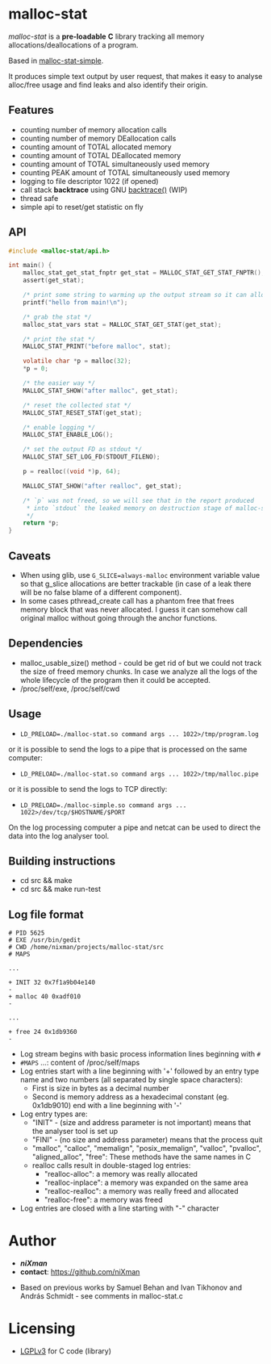 malloc-stat
=================

*malloc-stat* is a **pre-loadable** **C** library tracking all memory allocations/deallocations of a program.

Based in [malloc-stat-simple](https://github.com/qgears/log-malloc-simple).

It produces simple text output by user request, that makes it easy to analyse alloc/free usage and find leaks and also identify their origin.

## Features

- counting number of memory allocation calls
- counting number of memory DEallocation calls
- counting amount of TOTAL allocated memory
- counting amount of TOTAL DEallocated memory
- counting amount of TOTAL simultaneously used memory
- counting PEAK amount of TOTAL simultaneously used memory
- logging to file descriptor 1022 (if opened)
- call stack **backtrace** using GNU [backtrace()](https://man7.org/linux/man-pages/man3/backtrace.3.html) (WIP)
- thread safe
- simple api to reset/get statistic on fly

## API

```c
#include <malloc-stat/api.h>

int main() {
    malloc_stat_get_stat_fnptr get_stat = MALLOC_STAT_GET_STAT_FNPTR();
    assert(get_stat);

    /* print some string to warming up the output stream so it can allocate required buffers */
    printf("hello from main!\n");

    /* grab the stat */
    malloc_stat_vars stat = MALLOC_STAT_GET_STAT(get_stat);

    /* print the stat */
    MALLOC_STAT_PRINT("before malloc", stat);

    volatile char *p = malloc(32);
    *p = 0;

    /* the easier way */
    MALLOC_STAT_SHOW("after malloc", get_stat);

    /* reset the collected stat */
    MALLOC_STAT_RESET_STAT(get_stat);

    /* enable logging */
    MALLOC_STAT_ENABLE_LOG();

    /* set the output FD as stdout */
    MALLOC_STAT_SET_LOG_FD(STDOUT_FILENO);

    p = realloc((void *)p, 64);

    MALLOC_STAT_SHOW("after realloc", get_stat);

    /* `p` was not freed, so we will see that in the report produced 
     * into `stdout` the leaked memory on destruction stage of malloc-stat.so
     */
    return *p;
}
```

## Caveats

- When using glib, use `G_SLICE=always-malloc` environment variable value so that g_slice allocations are better trackable (in case of a leak there will be no false blame of a different component).
- In some cases pthread_create call has a phantom free that frees memory block that was never allocated. I guess it can somehow call original malloc without going through the anchor functions.

## Dependencies

- malloc_usable_size() method - could be get rid of but we could not track the size of freed memory chunks. In case we analyze all the logs of the whole lifecycle of the program then it could be accepted.
- /proc/self/exe, /proc/self/cwd

## Usage

- `LD_PRELOAD=./malloc-stat.so command args ... 1022>/tmp/program.log`

or it is possible to send the logs to a pipe that is processed on the same computer:

- `LD_PRELOAD=./malloc-stat.so command args ... 1022>/tmp/malloc.pipe`

or it is possible to send the logs to TCP directly:

- `LD_PRELOAD=./malloc-simple.so command args ... 1022>/dev/tcp/$HOSTNAME/$PORT`

On the log processing computer a pipe and netcat can be used to direct the data into the log analyser tool.

## Building instructions

- cd src && make
- cd src && make run-test

## Log file format

```
# PID 5625
# EXE /usr/bin/gedit
# CWD /home/nixman/projects/malloc-stat/src
# MAPS

...

+ INIT 32 0x7f1a9b04e140
-
+ malloc 40 0xadf010
-

...

+ free 24 0x1db9360
-
```

* Log stream begins with basic process information lines beginning with `#`
* `#MAPS` ...: content of /proc/self/maps
* Log entries start with a line beginning with '+' followed by an entry type name and two numbers (all separated by single space characters):
    * First is size in bytes as a decimal number
    * Second is memory address as a hexadecimal constant (eg. 0x1db9010)
end with a line beginning with '-'
* Log entry types are:
    * "INIT" - (size and address parameter is not important) means that the analyser tool is set up
    * "FINI" - (no size and address parameter) means that the process quit
    * "malloc", "calloc", "memalign", "posix_memalign", "valloc", "pvalloc", "aligned_alloc", "free": These methods have the same names in C
    * realloc calls result in double-staged log entries:
        - "realloc-alloc": a memory was really allocated
        - "realloc-inplace": a memory was expanded on the same area
        - "realloc-realloc": a memory was really freed and allocated
        - "realloc-free": a memory was freed
* Log entries are closed with a line starting with "-" character

# Author

- ***niXman***
- **contact**: https://github.com/niXman
* Based on previous works by Samuel Behan and Ivan Tikhonov and András Schmidt - see comments in malloc-stat.c

# Licensing

* [LGPLv3](https://www.gnu.org/licenses/lgpl.html) for C code (library)

